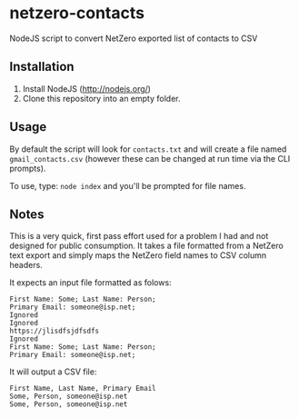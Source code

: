 netzero-contacts
================

NodeJS script to convert NetZero exported list of contacts to CSV

## Installation

1. Install NodeJS (http://nodejs.org/)
2. Clone this repository into an empty folder.

## Usage

By default the script will look for `contacts.txt` and will create a file named `gmail_contacts.csv` (however these can be changed at run time via the CLI prompts).

To use, type: `node index` and you'll be prompted for file names.

## Notes

This is a very quick, first pass effort used for a problem I had and not designed for public consumption.  It takes a file formatted from a NetZero text export and simply maps the NetZero field names to CSV column headers.

It expects an input file formatted as folows:
```
First Name: Some; Last Name: Person;
Primary Email: someone@isp.net;
Ignored
Ignored
https://jlisdfsjdfsdfs
Ignored
First Name: Some; Last Name: Person;
Primary Email: someone@isp.net;
```

It will output a CSV file:
```
First Name, Last Name, Primary Email
Some, Person, someone@isp.net
Some, Person, someone@isp.net
```
